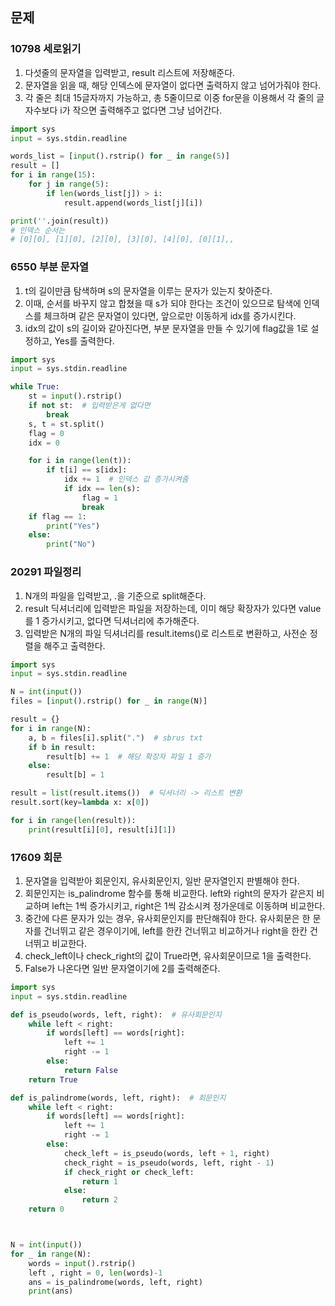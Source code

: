 ## 문제
### 10798 세로읽기
1) 다섯줄의 문자열을 입력받고, result 리스트에 저장해준다.
2) 문자열을 읽을 때, 해당 인덱스에 문자열이 없다면 출력하지 않고 넘어가줘야 한다.
3) 각 줄은 최대 15글자까지 가능하고, 총 5줄이므로 이중 for문을 이용해서 각 줄의 글자수보다 i가 작으면 출력해주고 없다면 그냥 넘어간다.

```python
import sys
input = sys.stdin.readline

words_list = [input().rstrip() for _ in range(5)]
result = []
for i in range(15):
    for j in range(5):
        if len(words_list[j]) > i:
            result.append(words_list[j][i])

print(''.join(result))
# 인덱스 순서는
# [0][0], [1][0], [2][0], [3][0], [4][0], [0][1],,
```

### 6550 부분 문자열
1) t의 길이만큼 탐색하며 s의 문자열을 이루는 문자가 있는지 찾아준다.
2) 이때, 순서를 바꾸지 않고 합쳤을 때 s가 되야 한다는 조건이 있으므로 탐색에 인덱스를 체크하며 같은 문자열이 있다면, 앞으로만 이동하게 idx를 증가시킨다.
3) idx의 값이 s의 길이와 같아진다면, 부분 문자열을 만들 수 있기에 flag값을 1로 설정하고, Yes를 출력한다. 
```python
import sys
input = sys.stdin.readline

while True:
    st = input().rstrip()
    if not st:  # 입력받은게 없다면
        break
    s, t = st.split()
    flag = 0
    idx = 0

    for i in range(len(t)):
        if t[i] == s[idx]:
            idx += 1  # 인덱스 값 증가시켜줌
            if idx == len(s):
                flag = 1
                break
    if flag == 1:
        print("Yes")
    else:
        print("No")
```
### 20291 파일정리
1) N개의 파일을 입력받고, .을 기준으로 split해준다.
2) result 딕셔너리에 입력받은 파일을 저장하는데, 이미 해당 확장자가 있다면 value를 1 증가시키고, 없다면 딕셔너리에 추가해준다.
3) 입력받은 N개의 파일 딕셔너리를 result.items()로 리스트로 변환하고, 사전순 정렬을 해주고 출력한다. 

```python
import sys
input = sys.stdin.readline

N = int(input())
files = [input().rstrip() for _ in range(N)]

result = {}
for i in range(N):
    a, b = files[i].split(".")  # sbrus txt
    if b in result:
        result[b] += 1  # 해당 확장자 파일 1 증가
    else:
        result[b] = 1

result = list(result.items())  # 딕셔너리 -> 리스트 변환
result.sort(key=lambda x: x[0])

for i in range(len(result)):
    print(result[i][0], result[i][1])
```

### 17609 회문
1) 문자열을 입력받아 회문인지, 유사회문인지, 일반 문자열인지 판별해야 한다.
2) 회문인지는 is_palindrome 함수를 통해 비교한다. left와 right의 문자가 같은지 비교하며 left는 1씩 증가시키고, right은 1씩 감소시켜 정가운데로 이동하며 비교한다.
3) 중간에 다른 문자가 있는 경우, 유사회문인지를 판단해줘야 한다. 유사회문은 한 문자를 건너뛰고 같은 경우이기에, left를 한칸 건너뛰고 비교하거나 right을 한칸 건너뛰고 비교한다.
4) check_left이나 check_right의 값이 True라면, 유사회문이므로 1을 출력한다.
5) False가 나온다면 일반 문자열이기에 2를 출력해준다.

```python
import sys
input = sys.stdin.readline

def is_pseudo(words, left, right):  # 유사회문인지
    while left < right:
        if words[left] == words[right]:
            left += 1
            right -= 1
        else:
            return False
    return True

def is_palindrome(words, left, right):  # 회문인지
    while left < right:
        if words[left] == words[right]:
            left += 1
            right -= 1
        else:
            check_left = is_pseudo(words, left + 1, right)
            check_right = is_pseudo(words, left, right - 1)
            if check_right or check_left:
                return 1
            else:
                return 2
    return 0



N = int(input())
for _ in range(N):
    words = input().rstrip()
    left , right = 0, len(words)-1
    ans = is_palindrome(words, left, right)
    print(ans)
```